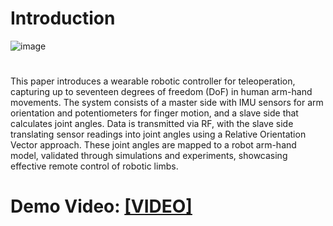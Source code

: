 # Introduction
![image](https://github.com/user-attachments/assets/714ed050-902c-46ee-afb7-702d65a2b8a0)
#
This paper introduces a wearable robotic controller for teleoperation, capturing up to seventeen degrees of freedom (DoF) in human arm-hand movements. The system consists of a master side with IMU sensors for arm orientation and potentiometers for finger motion, and a slave side that calculates joint angles. Data is transmitted via RF, with the slave side translating sensor readings into joint angles using a Relative Orientation Vector approach. These joint angles are mapped to a robot arm-hand model, validated through simulations and experiments, showcasing effective remote control of robotic limbs.

# Demo Video: [[VIDEO]](https://drive.google.com/file/d/1db3AKoa-e-W6HV--gTsGyHlMbmqHGK8M/view)
